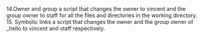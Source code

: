 14.Owner and group
a script that changes the owner to vincent and the group owner to staff for all the files and directories in the working directory.
15. Symbolic links
a script that changes the owner and the group owner of _hello to vincent and staff respectively.
